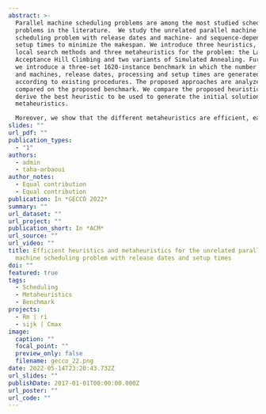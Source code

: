 ```yaml
---
abstract: >-
  Parallel machine scheduling problems are among the most studied scheduling
  problems in the literature.  We study the unrelated parallel machine
  scheduling problem with release dates and machine- and sequence-dependent
  setup times to minimize the makespan. We introduce three heuristics, five
  local search methods and three metaheuristics for the problem: the Late
  Acceptance Hill Climbing and two variants of Simulated Annealing. Furthermore,
  we introduce a three-set 1620-instance benchmark in which the number of jobs
  and machines, release dates, processing and setup times are generated
  according to existing procedures. The proposed approaches are analyzed and
  compared on the proposed benchmark. We compare the proposed heuristics and
  derive the best heuristic to be used to generate the initial solution of the
  metaheuristics. 

  Moreover, we show that the different metaheuristics are efficient, each performing best on one of the sets. 
slides: ""
url_pdf: ""
publication_types:
  - "1"
authors:
  - admin
  - taha-arbaoui
author_notes:
  - Equal contribution
  - Equal contribution
publication: In *GECCO 2022*
summary: ""
url_dataset: ""
url_project: ""
publication_short: In *ACM*
url_source: ""
url_video: ""
title: Efficient heuristics and metaheuristics for the unrelated parallel
  machine scheduling problem with release dates and setup times
doi: ""
featured: true
tags:
  - Scheduling
  - Metaheuristics
  - Benchmark
projects:
  - Rm | ri
  - sijk | Cmax
image:
  caption: ""
  focal_point: ""
  preview_only: false
  filename: gecco_22.png
date: 2022-05-14T23:20:43.732Z
url_slides: ""
publishDate: 2017-01-01T00:00:00.000Z
url_poster: ""
url_code: ""
---
```

